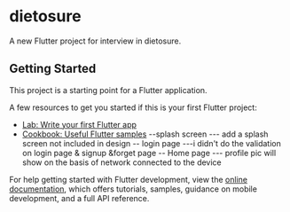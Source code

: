 # dietosure

A new Flutter project for interview in dietosure.

## Getting Started

This project is a starting point for a Flutter application.

A few resources to get you started if this is your first Flutter project:

- [Lab: Write your first Flutter app](https://docs.flutter.dev/get-started/codelab)
- [Cookbook: Useful Flutter samples](https://docs.flutter.dev/cookbook)
--splash screen
--- add a splash screen not included in design
-- login page
---i didn't do the validation on login page & signup &forget page
-- Home page 
--- profile pic will show on the basis of network connected to the device


For help getting started with Flutter development, view the
[online documentation](https://docs.flutter.dev/), which offers tutorials,
samples, guidance on mobile development, and a full API reference.
